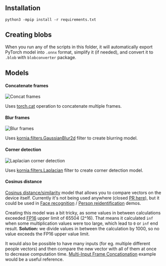 ## Installation

```
python3 -mpip install -r requirements.txt
```

## Creating blobs

When you run any of the scripts in this folder, it will automatically export PyTorch model into `.onnx` format, simplify it (if needed), and convert it to `.blob` with `blobconverter` package.

## Models

#### Concatenate frames

![Concat frames](https://user-images.githubusercontent.com/18037362/134209980-09c6e2f9-8a26-45d5-a6ad-c31d9e2816e1.png)

Uses [torch.cat](https://pytorch.org/docs/stable/generated/torch.cat.html) operation to concatenate multiple frames.

#### Blur frames

![Blur frames](https://docs.luxonis.com/en/latest/_images/blur.jpeg)

Uses [kornia.filters.GaussianBlur2d](https://kornia.readthedocs.io/en/latest/filters.html?highlight=GaussianBlur2d#kornia.filters.GaussianBlur2d) filter to create blurring model.

#### Corner detection

![Laplacian corner detection](https://user-images.githubusercontent.com/18037362/134209951-4e1c7343-a333-4fb6-bdc9-bc86f6dc36b2.jpeg)

Uses [kornia.filters.Laplacian](https://kornia.readthedocs.io/en/latest/filters.html?highlight=laplacian#kornia.filters.Laplacian) filter to create corner detection model.

#### Cosinus distance

[Cosinus distance/similarity](https://en.wikipedia.org/wiki/Cosine_similarity) model that allows you to compare vectors on the device itself. Currently it's not being used anywhere (closed [PR here](https://github.com/luxonis/oak-examples/pull/259)), but it could be used in [Face recognition](https://github.com/luxonis/oak-examples/tree/master/gen2-face-recognition) / [Person reidentification](https://github.com/luxonis/oak-examples/tree/master/gen2-pedestrian-reidentification) demos.

Creating this model was a bit tricky, as some values in between calculations exceeded [FP16](https://en.wikipedia.org/wiki/Half-precision_floating-point_format#Half_precision_examples) upper limit of 65504 (2^16). That means it calculated `inf` when some multiplication values were too large, which lead to `0` or `inf` end result.
**Solution:** we divide values in between the calculation by 1000, so no value exceeds the FP16 upper value limit.

It would also be possible to have many inputs (for eg. multiple different people vectors) and then compare the new vector with all of them at once to decrease computation time. [Multi-Input Frame Concationation](https://docs.luxonis.com/projects/api/en/latest/samples/NeuralNetwork/concat_multi_input) example would be a useful reference.